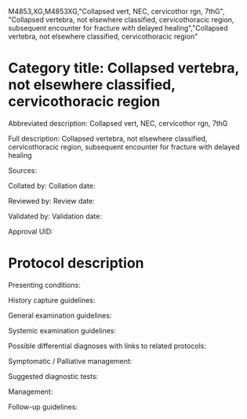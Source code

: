 M4853,XG,M4853XG,"Collapsed vert, NEC, cervicothor rgn, 7thG", "Collapsed vertebra, not elsewhere classified, cervicothoracic region, subsequent encounter for fracture with delayed healing","Collapsed vertebra, not elsewhere classified, cervicothoracic region"
# Category title: Collapsed vertebra, not elsewhere classified, cervicothoracic region

Abbreviated description: Collapsed vert, NEC, cervicothor rgn, 7thG

Full description: Collapsed vertebra, not elsewhere classified, cervicothoracic region, subsequent encounter for fracture with delayed healing

Sources:

Collated by:
Collation date:

Reviewed by:
Review date:

Validated by:
Validation date:

Approval UID:

# Protocol description

Presenting conditions:

History capture guidelines:

General examination guidelines:

Systemic examination guidelines:

Possible differential diagnoses with links to related protocols:

Symptomatic / Palliative management:

Suggested diagnostic tests:

Management:

Follow-up guidelines:
